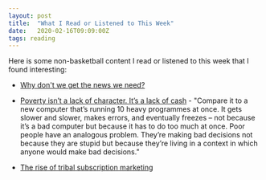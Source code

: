```yaml
---
layout: post
title:  "What I Read or Listened to This Week"
date:   2020-02-16T09:09:00Z
tags: reading
---
```

Here is some non-basketball content I read or listened to this week that I found interesting:


* [Why don't we get the news we need?](https://vicki.substack.com/p/why-dont-we-get-the-news-we-need)

* [Poverty isn’t a lack of character. It’s a lack of cash](https://thecorrespondent.com/283/poverty-isnt-a-lack-of-character-its-a-lack-of-cash/37442933638-a4773584) - "Compare it to a new computer that’s running 10 heavy programmes at once. It gets slower and slower, makes errors, and eventually freezes – not because it’s a bad computer but because it has to do too much at once. Poor people have an analogous problem. They’re making bad decisions not because they are stupid but because they’re living in a context in which anyone would make bad decisions."

* [The rise of tribal subscription marketing](https://digitalcontentnext.org/blog/2020/02/13/the-rise-of-tribal-subscription-marketing/)
